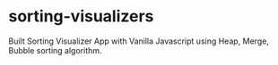 # sorting-visualizers

Built Sorting Visualizer App with Vanilla Javascript using Heap, Merge, Bubble sorting algorithm.

